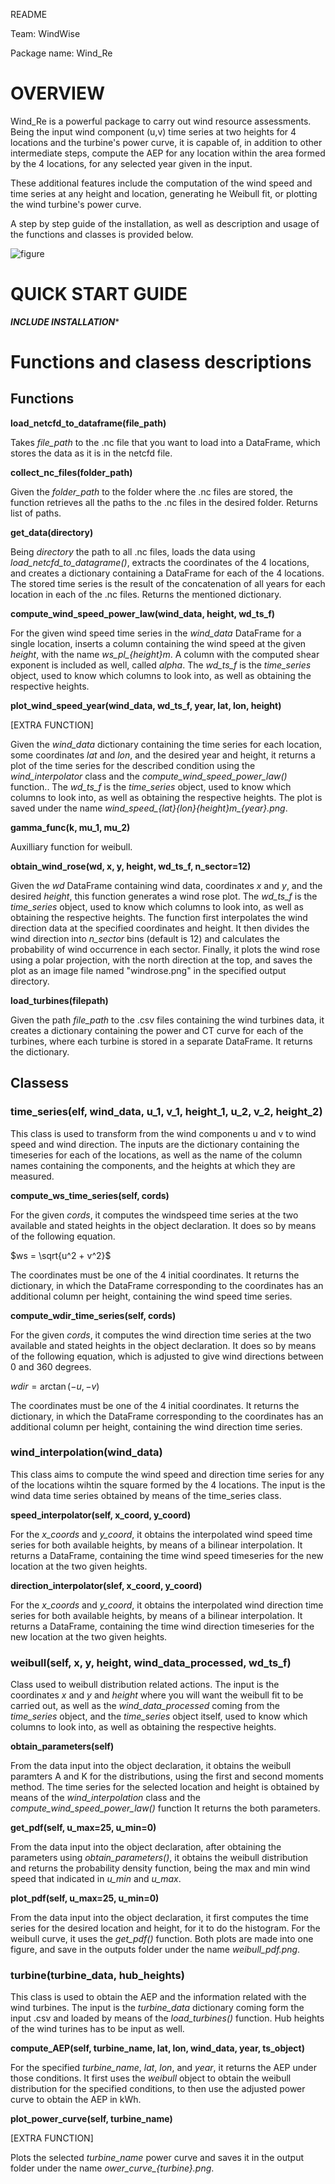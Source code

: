 README

Team: WindWise

Package name: Wind_Re

# OVERVIEW

Wind_Re is a powerful package to carry out wind resource assessments. Being the input wind component (u,v) time series at two heights for 4 locations and the turbine's power curve, it is capable of, in addition to other intermediate steps, compute the AEP for any location within the area formed by the 4 locations, for any selected year given in the input.

These additional features include the computation of the wind speed and time series at any height and location, generating he Weibull fit, or plotting the wind turbine's power curve.

A step by step guide of the installation, as well as description and usage of the functions and classes is provided below.

![figure](Code_Diagram.png)


# QUICK START GUIDE 

*******************INCLUDE INSTALLATION********************

# Functions and clasess descriptions

## Functions

**load_netcfd_to_dataframe(file_path)**

Takes *file_path* to the .nc file that you want to load into a DataFrame, which stores the data as it is in the netcfd file.

**collect_nc_files(folder_path)**

Given the *folder_path* to the folder where the .nc files are stored, the function retrieves all the paths to the .nc files in the desired folder. Returns list of paths.

**get_data(directory)**

Being *directory* the path to all .nc files, loads the data using *load_netcfd_to_datagrame()*, extracts the coordinates of the 4 locations, and creates a dictionary containing a DataFrame for each of the 4 locations. The stored time series is the result of the concatenation of all years for each location in each of the .nc files. Returns the mentioned dictionary.

**compute_wind_speed_power_law(wind_data, height, wd_ts_f)**

For the given wind speed time series in the *wind_data* DataFrame for a single location, inserts a column containing the wind speed at the given *height*, with the name *ws_pl_{height}m*. A column with the computed shear exponent is included as well, called *alpha*. The *wd_ts_f* is the *time_series* object, used to know which columns to look into, as well as obtaining the respective heights.


**plot_wind_speed_year(wind_data, wd_ts_f, year, lat, lon, height)**

[EXTRA FUNCTION]

Given the *wind_data* dictionary containing the time series for each location, some coordinates *lat* and *lon*, and the desired year and height, it returns a plot of the time series for the described condition using the *wind_interpolator* class and the *compute_wind_speed_power_law()* function.. The *wd_ts_f* is the *time_series* object, used to know which columns to look into, as well as obtaining the respective heights. The plot is saved under the name *wind_speed_{lat}_{lon}_{height}m_{year}.png*.

**gamma_func(k, mu_1, mu_2)**

Auxilliary function for weibull.

**obtain_wind_rose(wd, x, y, height, wd_ts_f, n_sector=12)**

Given the *wd* DataFrame containing wind data, coordinates *x* and *y*, and the desired *height*, this function generates a wind rose plot. The *wd_ts_f* is the *time_series* object, used to know which columns to look into, as well as obtaining the respective heights. The function first interpolates the wind direction data at the specified coordinates and height. It then divides the wind direction into *n_sector* bins (default is 12) and calculates the probability of wind occurrence in each sector. Finally, it plots the wind rose using a polar projection, with the north direction at the top, and saves the plot as an image file named "windrose.png" in the specified output directory.

**load_turbines(filepath)**

Given the path *file_path* to the .csv files containing the wind turbines data, it creates a dictionary containing the power and CT curve for each of the turbines, where each turbine is stored in a separate DataFrame. It returns the dictionary.

## Classess

### time_series(elf, wind_data, u_1, v_1, height_1, u_2, v_2, height_2)

This class is used to transform from the wind components u and v to wind speed and wind direction. The inputs are the dictionary containing the timeseries for each of the locations, as well as the name of the column names containing the components, and the heights at which they are measured.

**compute_ws_time_series(self, cords)**

For the given *cords*, it computes the windspeed time series at the two available and stated heights in the object declaration. It does so by means of the following equation.

$ws = \sqrt{u^2 + v^2}$

The coordinates must be one of the 4 initial coordinates. It returns the dictionary, in which the DataFrame corresponding to the coordinates has an additional column per height, containing the wind speed time series.

**compute_wdir_time_series(self, cords)**

For the given *cords*, it computes the wind direction time series at the two available and stated heights in the object declaration. It does so by means of the following equation, which is adjusted to give wind directions between 0 and 360 degrees.

$wdir = \arctan{(-u, -v)}$

The coordinates must be one of the 4 initial coordinates. It returns the dictionary, in which the DataFrame corresponding to the coordinates has an additional column per height, containing the wind direction time series.

### wind_interpolation(wind_data)

This class aims to compute the wind speed and direction time series for any of the locations wihtin the square formed by the 4 locations. The input is the wind data time series obtained by means of the time_series class.

**speed_interpolator(self, x_coord, y_coord)**

For the *x_coords* and *y_coord*, it obtains the interpolated wind speed time series for both available heights, by means of a bilinear interpolation. It returns a DataFrame, containing the time wind speed timeseries for the new location at the two given heights.

**direction_interpolator(slef, x_coord, y_coord)**

For the *x_coords* and *y_coord*, it obtains the interpolated wind direction time series for both available heights, by means of a bilinear interpolation. It returns a DataFrame, containing the time wind direction timeseries for the new location at the two given heights.

### weibull(self, x, y, height, wind_data_processed, wd_ts_f)

Class used to weibull distribution related actions. The input is the coordinates *x* and *y* and *height* where you will want the weibull fit to be carried out, as well as the *wind_data_processed* coming from the *time_series* object, and the *time_series* object itself, used to know which columns to look into, as well as obtaining the respective heights.

**obtain_parameters(self)**

From the data input into the object declaration, it obtains the weibull paramters A and K for the distributions, using the first and second moments method. The time series for the selected location and height is obtained by means of the *wind_interpolation* class and the *compute_wind_speed_power_law()* function It returns the both parameters.

**get_pdf(self, u_max=25, u_min=0)**

From the data input into the object declaration, after obtaining the parameters using *obtain_parameters()*, it obtains the weibull distribution and returns the probability density function, being the max and min wind speed that indicated in *u_min* and *u_max*.

**plot_pdf(self, u_max=25, u_min=0)**

From the data input into the object declaration, it first computes the time series for the desired location and height, for it to do the histogram. For the weibull curve, it uses the *get_pdf()* function. Both plots are made into one figure, and save in the outputs folder under the name *weibull_pdf.png*.

### turbine(turbine_data, hub_heights)

This class is used to obtain the AEP and the information related with the wind turbines. The input is the *turbine_data* dictionary coming form the input .csv and loaded by means of the *load_turbines()* function. Hub heights of the wind turines has to be input as well.

**compute_AEP(self, turbine_name, lat, lon, wind_data, year, ts_object)**

For the specified *turbine_name*, *lat*, *lon*, and *year*, it returns the AEP under those conditions. It first uses the *weibull* object to obtain the weibull distribution for the specified conditions, to then use the adjusted power curve to obtain the AEP in kWh.

**plot_power_curve(self, turbine_name)**

[EXTRA FUNCTION]

Plots the selected *turbine_name* power curve and saves it in the output folder under the name *ower_curve_{turbine}.png*.
